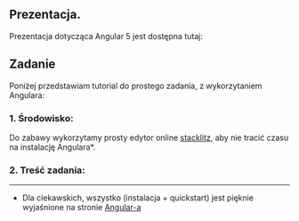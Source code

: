 ## Prezentacja.

Prezentacja dotycząca Angular 5 jest dostępna tutaj:

## Zadanie

Poniżej przedstawiam tutorial do prostego zadania, z wykorzytaniem Angulara:

### 1. Środowisko:

Do zabawy wykorzytamy prosty edytor online [stacklitz](https://stackblitz.com/edit/angular-playground), aby nie tracić czasu na instalację Angulara*.

### 2. Treść zadania:



----------------------------------------------------------------------------------------------------------------------------------------
* Dla ciekawskich, wszystko (instalacja + quickstart) jest pięknie wyjaśnione na stronie [Angular-a](https://angular.io)
